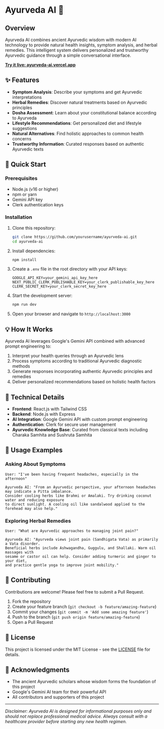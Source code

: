 # Ayurveda AI 🌿

## Overview

Ayurveda AI combines ancient Ayurvedic wisdom with modern AI technology to provide natural health insights, symptom analysis, and herbal remedies. This intelligent system delivers personalized and trustworthy Ayurvedic guidance through a simple conversational interface.

**[Try it live: ayurveda-ai.vercel.app](https://ayurveda-aidel.vercel.app/)**

## ✨ Features

- **Symptom Analysis**: Describe your symptoms and get Ayurvedic interpretations
- **Herbal Remedies**: Discover natural treatments based on Ayurvedic principles
- **Dosha Assessment**: Learn about your constitutional balance according to Ayurveda
- **Lifestyle Recommendations**: Get personalized diet and lifestyle suggestions
- **Natural Alternatives**: Find holistic approaches to common health concerns
- **Trustworthy Information**: Curated responses based on authentic Ayurvedic texts

## 🚀 Quick Start

### Prerequisites

- Node.js (v16 or higher)
- npm or yarn
- Gemini API key
- Clerk authentication keys

### Installation

1. Clone this repository:
   ```bash
   git clone https://github.com/yourusername/ayurveda-ai.git
   cd ayurveda-ai
   ```

2. Install dependencies:
   ```bash
   npm install
   ```

3. Create a `.env` file in the root directory with your API keys:
   ```
   GOOGLE_API_KEY=your_gemini_api_key_here
   NEXT_PUBLIC_CLERK_PUBLISHABLE_KEY=your_clerk_publishable_key_here
   CLERK_SECRET_KEY=your_clerk_secret_key_here
   ```

4. Start the development server:
   ```bash
   npm run dev
   ```

5. Open your browser and navigate to `http://localhost:3000`

## 💡 How It Works

Ayurveda AI leverages Google's Gemini API combined with advanced prompt engineering to:

1. Interpret your health queries through an Ayurvedic lens
2. Process symptoms according to traditional Ayurvedic diagnostic methods
3. Generate responses incorporating authentic Ayurvedic principles and remedies
4. Deliver personalized recommendations based on holistic health factors

## 🧠 Technical Details

- **Frontend**: React.js with Tailwind CSS
- **Backend**: Node.js with Express
- **AI Integration**: Google Gemini API with custom prompt engineering
- **Authentication**: Clerk for secure user management
- **Ayurvedic Knowledge Base**: Curated from classical texts including Charaka Samhita and Sushruta Samhita

## 📄 Usage Examples

### Asking About Symptoms
```
User: "I've been having frequent headaches, especially in the afternoon"

Ayurveda AI: "From an Ayurvedic perspective, your afternoon headaches may indicate a Pitta imbalance. 
Consider cooling herbs like Brahmi or Amalaki. Try drinking coconut water and reducing exposure 
to direct sunlight. A cooling oil like sandalwood applied to the forehead may also help."
```

### Exploring Herbal Remedies
```
User: "What are Ayurvedic approaches to managing joint pain?"

Ayurveda AI: "Ayurveda views joint pain (Sandhigata Vata) as primarily a Vata disorder. 
Beneficial herbs include Ashwagandha, Guggulu, and Shallaki. Warm oil massages with 
sesame or castor oil can help. Consider adding turmeric and ginger to your diet, 
and practice gentle yoga to improve joint mobility."
```

## 🤝 Contributing

Contributions are welcome! Please feel free to submit a Pull Request.

1. Fork the repository
2. Create your feature branch (`git checkout -b feature/amazing-feature`)
3. Commit your changes (`git commit -m 'Add some amazing feature'`)
4. Push to the branch (`git push origin feature/amazing-feature`)
5. Open a Pull Request

## 📜 License

This project is licensed under the MIT License - see the [LICENSE](LICENSE) file for details.

## 🙏 Acknowledgments

- The ancient Ayurvedic scholars whose wisdom forms the foundation of this project
- Google's Gemini AI team for their powerful API
- All contributors and supporters of this project

---

*Disclaimer: Ayurveda AI is designed for informational purposes only and should not replace professional medical advice. Always consult with a healthcare provider before starting any new health regimen.*
